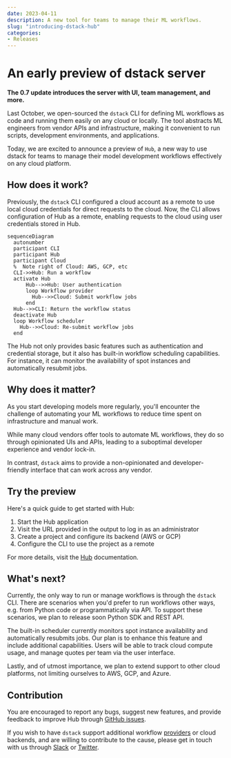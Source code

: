 ```yaml
---
date: 2023-04-11
description: A new tool for teams to manage their ML workflows.
slug: "introducing-dstack-hub"
categories:
- Releases
---
```


# An early preview of dstack server

__The 0.7 update introduces the server with UI, team management, and more.__

Last October, we open-sourced the `dstack` CLI for defining ML workflows as code and running them easily on any cloud or
locally. The tool abstracts ML engineers from vendor APIs and infrastructure, making it convenient to run scripts,
development environments, and applications.

<!-- more -->

Today, we are excited to announce a preview of `Hub`, a new way to use dstack for teams to manage their model development
workflows effectively on any cloud platform.

## How does it work?

Previously, the `dstack` CLI configured a cloud account as a remote to use local cloud credentials for direct requests to
the cloud. Now, the CLI allows configuration of Hub as a remote, enabling requests to the cloud using user credentials
stored in Hub.

```mermaid
sequenceDiagram
  autonumber
  participant CLI
  participant Hub
  participant Cloud
  %  Note right of Cloud: AWS, GCP, etc
  CLI->>Hub: Run a workflow
  activate Hub
      Hub-->>Hub: User authentication
      loop Workflow provider
        Hub-->>Cloud: Submit workflow jobs
      end
  Hub-->>CLI: Return the workflow status
  deactivate Hub
  loop Workflow scheduler
    Hub-->>Cloud: Re-submit workflow jobs
  end
```

The Hub not only provides basic features such as authentication and credential storage, but it also has built-in
workflow scheduling capabilities. For instance, it can monitor the availability of spot instances and automatically
resubmit jobs.

## Why does it matter?

As you start developing models more regularly, you'll encounter the challenge of automating your ML workflows to reduce
time spent on infrastructure and manual work.

While many cloud vendors offer tools to automate ML workflows, they do so through opinionated UIs and APIs, leading to a
suboptimal developer experience and vendor lock-in.

In contrast, `dstack` aims to provide a non-opinionated and developer-friendly interface that can work across any 
vendor.

## Try the preview

Here's a quick guide to get started with Hub:

1. Start the Hub application
2. Visit the URL provided in the output to log in as an administrator
3. Create a project and configure its backend (AWS or GCP)
4. Configure the CLI to use the project as a remote

For more details, visit the [Hub](../../docs/index.md#configure-the-hub) documentation. 

## What's next?

Currently, the only way to run or manage workflows is through the `dstack` CLI. There are scenarios when you'd prefer to run
workflows other ways, e.g. from Python code or programmatically via API. To support these scenarios, we plan to release soon
Python SDK and REST API.

The built-in scheduler currently monitors spot instance availability and automatically resubmits jobs. Our plan is to
enhance this feature and include additional capabilities. Users will be able to track cloud compute usage, and manage
quotes per team via the user interface.

Lastly, and of utmost importance, we plan to extend support to other cloud platforms, not limiting ourselves to AWS,
GCP, and Azure.

## Contribution

You are encouraged to report any bugs, suggest new features, and provide feedback to improve Hub
through [GitHub issues](https://github.com/dstackai/dstack/issues/new/choose).

If you wish to have `dstack` support additional workflow [providers](../../docs/reference/providers/bash.md) or
cloud backends,
and are willing to contribute to the cause, please get in touch with us
through [Slack](https://join.slack.com/t/dstackai/shared_invite/zt-xdnsytie-D4qU9BvJP8vkbkHXdi6clQ)
or [Twitter](https://twitter.com/dstackai).
